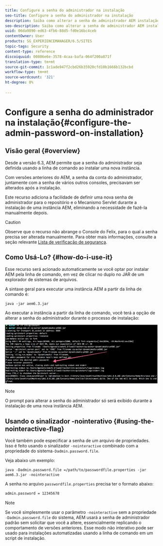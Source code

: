 ```yaml
---
title: Configure a senha do administrador na instalação
seo-title: Configure a senha do administrador na instalação
description: Saiba como alterar a senha de administrador AEM instalação.
seo-description: Saiba como alterar a senha de administrador AEM instalação.
uuid: 06da9890-ed63-4fb6-88d5-fd0e16bc4ceb
contentOwner: User
products: SG_EXPERIENCEMANAGER/6.5/SITES
topic-tags: Security
content-type: reference
discoiquuid: 00806e6e-3578-4caa-bafa-064f200a871f
translation-type: tm+mt
source-git-commit: 1c1ade947f2cbd26b35920cfd10b1666b132bcbd
workflow-type: tm+mt
source-wordcount: '321'
ht-degree: 0%

---
```



# Configure a senha do administrador na instalação{#configure-the-admin-password-on-installation}

## Visão geral {#overview}

Desde a versão 6.3, AEM permite que a senha do administrador seja definida usando a linha de comando ao instalar uma nova instância.

Com versões anteriores do AEM, a senha da conta do administrador, juntamente com a senha de vários outros consoles, precisavam ser alterados após a instalação.

Este recurso adiciona a facilidade de definir uma nova senha de administrador para o repositório e o Mecanismo Servlet durante a instalação de uma instância AEM, eliminando a necessidade de fazê-la manualmente depois.

>[!CAUTION]
>
>Observe que o recurso não abrange o Console do Felix, para o qual a senha precisa ser alterada manualmente. Para obter mais informações, consulte a seção relevante [Lista de verificação de segurança](/help/sites-administering/security-checklist.md#change-default-passwords-for-the-aem-and-osgi-console-admin-accounts).

## Como Usá-Lo? {#how-do-i-use-it}

Esse recurso será acionado automaticamente se você optar por instalar AEM pela linha de comando, em vez de clicar no duplo no JAR de um explorador de sistemas de arquivos.

A sintaxe geral para executar uma instância AEM a partir da linha de comando é:

```shell
java -jar aem6.3.jar
```

Ao executar a instância a partir da linha de comando, você terá a opção de alterar a senha do administrador durante o processo de instalação:

![chlimage_1-116](assets/chlimage_1-116a.png)

>[!NOTE]
>
>O prompt para alterar a senha do administrador só será exibido durante a instalação de uma nova instância AEM.

## Usando o sinalizador -nointerativo {#using-the-nointeractive-flag}

Você também pode especificar a senha de um arquivo de propriedades. Isso é feito usando o sinalizador `-nointeractive` combinado com a propriedade do sistema`-Dadmin.password.file`.

Veja abaixo um exemplo:

```shell
java -Dadmin.password.file =/path/to/passwordfile.properties -jar aem6.3.jar -nointeractive
```

A senha no arquivo `passwordfile.properties` precisa ter o formato abaixo:

```xml
admin.password = 12345678
```

>[!NOTE]
>
>Se você simplesmente usar o parâmetro `-nointeractive` sem a propriedade `-Dadmin.password.file` do sistema, AEM usará a senha de administrador padrão sem solicitar que você a altere, essencialmente replicando o comportamento de versões anteriores. Esse modo não interativo pode ser usado para instalações automatizadas usando a linha de comando em um script de instalação.

